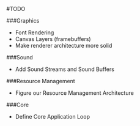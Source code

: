#TODO

###Graphics

* Font Rendering
* Canvas Layers (framebuffers)
* Make renderer architecture more solid

###Sound

* Add Sound Streams and Sound Buffers

###Resource Management

* Figure our Resource Management Architecture

###Core

* Define Core Application Loop
